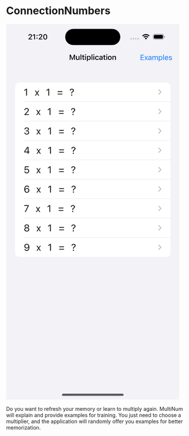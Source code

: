 # ConnectionNumbers
![Image](https://github.com/kingkonu/ConnectionNumbers/blob/main/Simulator%20Screenshot%20-%20iPhone%2015%20Pro%20-%202023-10-14%20at%2021.20.38.png)


Do you want to refresh your memory or learn to multiply again. MultiNum will explain and provide examples for training. You just need to choose a multiplier, and the application will randomly offer you examples for better memorization.
